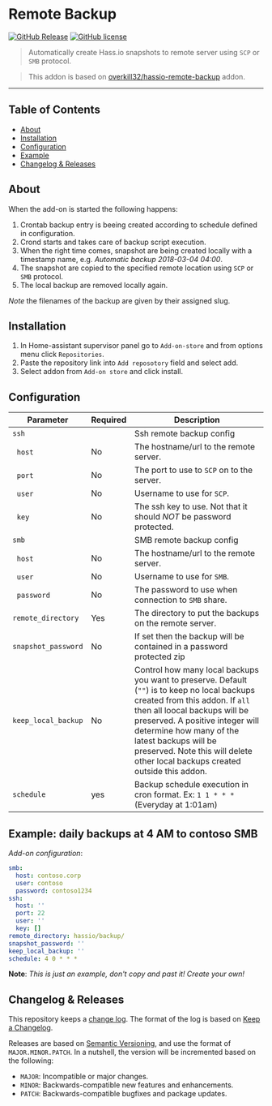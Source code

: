 
# Remote Backup

[![GitHub Release][releases-shield]][releases]
[![GitHub license][license-shield]](LICENSE.md)

> Automatically create Hass.io snapshots to remote server using `SCP` or `SMB` protocol.

> This addon is based on [overkill32/hassio-remote-backup] addon.

<hr>

## Table of Contents

* [About](#about)
* [Installation](#installation)
* [Configuration](#configuration)
* [Example](#example)
* [Changelog & Releases](#changelog)

## <a name='about'></a>About

When the add-on is started the following happens:
1. Crontab backup entry is beeing created according to schedule defined in configuration.
2. Crond starts and takes care of backup script execution.
3. When the right time comes, snapshot are being created locally with a timestamp name, e.g.
*Automatic backup 2018-03-04 04:00*.
4. The snapshot are copied to the specified remote location using `SCP` or `SMB` protocol.
5. The local backup are removed locally again.

_Note_ the filenames of the backup are given by their assigned slug.

## <a name='installation'></a>Installation

1. In Home-assistant supervisor panel go to `Add-on-store` and from options menu click `Repositories`.
2. Paste the repository link into `Add reposotory` field and select add.
3. Select addon from `Add-on store` and click install.

## <a name='configuration'></a>Configuration

|Parameter|Required|Description|
|---------|--------|-----------|
|`ssh`||Ssh remote backup config|
|&nbsp;&nbsp;`host`|No|The hostname/url to the remote server.|
|&nbsp;&nbsp;`port`|No|The port to use to `SCP` on to the server.|
|&nbsp;&nbsp;`user`|No|Username to use for `SCP`.|
|&nbsp;&nbsp;`key`|No|The ssh key to use. Not that it should *NOT* be password protected.|
|`smb`||SMB remote backup config|
|&nbsp;&nbsp;`host`|No|The hostname/url to the remote server.|
|&nbsp;&nbsp;`user`|No|Username to use for `SMB`.|
|&nbsp;&nbsp;`password`|No|The password to use when connection to `SMB` share.|
|`remote_directory`|Yes|The directory to put the backups on the remote server.|
|`snapshot_password`|No|If set then the backup will be contained in a password protected zip|
|`keep_local_backup`|No|Control how many local backups you want to preserve. Default (`""`) is to keep no local backups created from this addon. If `all` then all loocal backups will be preserved. A positive integer will determine how many of the latest backups will be preserved. Note this will delete other local backups created outside this addon.
|`schedule`|yes|Backup schedule execution in cron format. Ex: `1 1 * * *` (Everyday at 1:01am)|

## <a name='example'></a>Example: daily backups at 4 AM to contoso SMB

_Add-on configuration_:
```yaml
smb:
  host: contoso.corp
  user: contoso
  password: contoso1234
ssh:
  host: ''
  port: 22
  user: ''
  key: []
remote_directory: hassio/backup/
snapshot_password: ''
keep_local_backup: ''
schedule: 4 0 * * *
```

**Note**: _This is just an example, don't copy and past it! Create your own!_

## <a name='changelog'></a>Changelog & Releases

This repository keeps a [change log](CHANGELOG.md). The format of the log
is based on [Keep a Changelog][keepchangelog].

Releases are based on [Semantic Versioning][semver], and use the format
of ``MAJOR.MINOR.PATCH``. In a nutshell, the version will be incremented
based on the following:

- ``MAJOR``: Incompatible or major changes.
- ``MINOR``: Backwards-compatible new features and enhancements.
- ``PATCH``: Backwards-compatible bugfixes and package updates.

[license-shield]: https://img.shields.io/github/license/krzkowalczyk/hassio-remote-backup2
[releases]: https://github.com/krzkowalczyk/hassio-remote-backup2/releases
[releases-shield]: https://img.shields.io/github/v/release/krzkowalczyk/hassio-remote-backup2

[keepchangelog]: http://keepachangelog.com/en/1.0.0/
[semver]: http://semver.org/spec/v2.0.0.html

[overkill32/hassio-remote-backup]: https://github.com/overkill32/hassio-remote-backup
